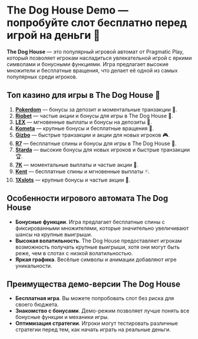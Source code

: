 # The Dog House Demo — попробуйте слот бесплатно перед игрой на деньги 🐾

**The Dog House** — это популярный игровой автомат от Pragmatic Play, который позволяет игрокам насладиться увлекательной игрой с яркими символами и бонусными функциями. Игра предлагает высокие множители и бесплатные вращения, что делает её одной из самых популярных среди игроков. 

## Топ казино для игры в The Dog House 🎯

1. **[Pokerdom](https://brandplay.link/4k77v2yx)** — бонусы за депозит и моментальные транзакции 🎲.
2. **[Riobet](https://brandplay.link/7xBLTPyj)** — частые акции и бонусы для игры в The Dog House 🎁.
3. **[LEX](https://brandplay.link/zW4hdDFV)** — мгновенные выплаты и бонусы на депозиты 💸.
4. **[Kometa](https://brandplay.link/8ZymQJV8)** — крупные бонусы и бесплатные вращения 🌟.
5. **[Gizbo](https://brandplay.link/bprXw4YV)** — быстрые транзакции и акции для новых игроков 🎮.
6. **[R7](https://brandplay.link/bMd3Yjsw)** — бесплатные спины и бонусы для игры в The Dog House 🎰.
7. **[Starda](https://brandplay.link/fB7xwRFL)** — высокие бонусы для новых игроков и быстрые транзакции 🏆.
8. **[7K](https://brandplay.link/BvQyFShp)** — моментальные выплаты и частые акции 🎉.
9. **[Kent](https://brandplay.link/Fv2WP3js)** — бесплатные спины и мгновенные выплаты 🃏.
10. **[1Xslots](https://brandplay.link/hSB1khtr)** — крупные бонусы и частые акции 🎰.

## Особенности игрового автомата The Dog House

- **Бонусные функции**. Игра предлагает бесплатные спины с фиксированными множителями, которые значительно увеличивают шансы на крупные выигрыши.
- **Высокая волатильность**. The Dog House предоставляет игрокам возможность получать крупные выигрыши, хотя они могут быть реже, чем в слотах с низкой волатильностью.
- **Яркая графика**. Весёлые символы и анимации добавляют игре уникальности.

## Преимущества демо-версии The Dog House

- **Бесплатная игра**. Вы можете попробовать слот без риска для своего бюджета.
- **Знакомство с бонусами**. Демо-режим позволяет лучше понять все бонусные функции и механики игры.
- **Оптимизация стратегии**. Игроки могут тестировать различные стратегии перед тем, как начать играть на реальные деньги.
